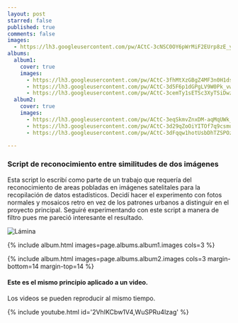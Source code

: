 ```yaml
---
layout: post
starred: false
published: true
comments: false
images:
  - https://lh3.googleusercontent.com/pw/ACtC-3cNSC0OY6pWrMiF2EUrp8zE_yIY1ttr7_4Bb8RhLhE_LiYmBnwxIqYBXlm13PvtLbLpBrJda-20ndriUGWabdRyN3mtVmWTa0QGkchWo0IOVSlijspuvUWH9HKyvfoK-V6nN1w655quHqxD7AvdtiUIqQ=w1848-h798-no?authuser=1
albums:
  album1:
    cover: true
    images:
      - https://lh3.googleusercontent.com/pw/ACtC-3fhMtXzGBgZ4MF3n0H1ds86x3kcjY--BmdNGKGQpNC4Fk-q5mRjBeezBqKMeA-sRZCxMpKabFgvSkpg_dNNJz-2ZYDCK2Mw_7-WG-m2NBEw8IOO1qV0xkU9DFdMoRNFqPV1vTUyqciecltbBCOalCSGsg=s783-no?authuser=1
      - https://lh3.googleusercontent.com/pw/ACtC-3d5F6p1dGPgLV9W0Pk_vwGWyJzirjwQqAX_00sAq0T6wL-nxZ4oBQq-iIttlTifa72fZygI5L2F2_6_vPufVyoPqtkxZj2ERSobTDklxXPWJEH6iWQZn2tvNUuWduKLp92ay5Vfzsc22CasijmX_UMP1w=w783-h790-no?authuser=1
      - https://lh3.googleusercontent.com/pw/ACtC-3cemTy1sETSc3XyTSiDwzS-QUqYFchFzrQjmPvVM7KOzCfD-_rOZXmI3ji1XMckyyF6VCGP2JW1HrWSfzwRLAbIfnChKn0AXP5iCE5KHzW3091qjTg_5VppuEX1igIPSaKSNiLRyUUAfytYVidMZtXhKg=w785-h788-no?authuser=1
  album2:
    cover: true
    images:
      - https://lh3.googleusercontent.com/pw/ACtC-3eqSkmvZnxDM-aqMqUWk_3Wp7-mwthXfKoA0b8Q9suRBc-ROZCGQkeJdvQWA3g8z7DF3580opPVHlJ_RGjbSZbSgELxKakw1NBWjN4mGLVhd2xmznDLHM-bEhpHBqY5Cs521t9Vb4K4_achsKH2fUm0Mg=w1874-h893-no?authuser=1
      - https://lh3.googleusercontent.com/pw/ACtC-3d29qZoOiYITOf7q9csmuEORkgbLIxTPNrEs2mSyxTv7pO9FybAy3TQgvTIiJiKFQtBlw3OlJeHC2UXHlLZbaJcrN7I8u1TOnljZx5v0iiEd-6TddSp3O2wKwLzQEFumvOZ3gR7bGR79-BsWd9T8rbNrg=w1350-h893-no?authuser=1
      - https://lh3.googleusercontent.com/pw/ACtC-3dFqqw1hotUsbDhTZSPOzvEgeRykslrFgu5uszjuIQCdsikLtlqdbGhPyvaHbDTZDeMUTIvam2sH0wAZM5CxMTzV8F_w4_Y5YFFUvoeLQ7bY15BIm50PvmHAoakwm9B3dFcoGObZtDwiUbWn3TW0MuR9A=w1077-h893-no?authuser=1
  
---
```


### Script de reconocimiento entre similitudes de dos imágenes
Esta script lo escribí como parte de un trabajo que requería del reconocimiento de areas pobladas en imágenes satelitales para la recopilación de datos estadísticos. Decidí hacer el experimento con fotos normales y mosaicos retro en vez de los patrones urbanos a distinguir en el proyecto principal. Seguiré experimentando con este script a manera de filtro pues me pareció interesante el resultado.

![Lámina]({{page.images[0]}})

{% include album.html images=page.albums.album1.images cols=3 %}

{% include album.html images=page.albums.album2.images cols=3 margin-bottom=14 margin-top=14 %}

#### Este es el mismo principio aplicado a un video.

Los videos se pueden reproducir al mismo tiempo.

{% include youtube.html id='2VhIKCbw1V4,WuSPRu4lzag' %}
